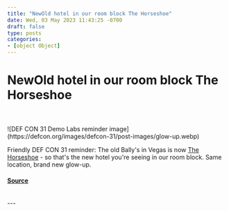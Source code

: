 ```yaml
---
title: "NewOld hotel in our room block The Horseshoe"
date: Wed, 03 May 2023 11:43:25 -0700
draft: false
type: posts
categories: 
- [object Object]
---
```

# NewOld hotel in our room block The Horseshoe

<br/>

<br/>
![DEF CON 31 Demo Labs reminder image](https://defcon.org/images/defcon-31/post-images/glow-up.webp)  

Friendly DEF CON 31 reminder: The old Bally's in Vegas is now [The Horseshoe](https://book.passkey.com/event/50352347/owner/1482103/rooms/list?sort=default) - so that's the new hotel you're seeing in our room block. Same location, brand new glow-up.

#### [Source](https://book.passkey.com/event/50352347/owner/1482103/rooms/list?sort=default)

<br/>
---
